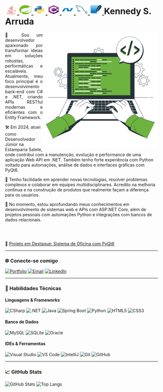 <h1 align="left">
  <a href="https://kennedy7sa.github.io/portifolioone/">
    <img alt="Java" height="30" width="40" src="https://raw.githubusercontent.com/devicons/devicon/master/icons/java/java-plain.svg"/>
    <img alt="SpringBoot" height="30" width="40" src="https://raw.githubusercontent.com/devicons/devicon/master/icons/spring/spring-original.svg"/>
    <img alt="Python" height="30" width="40" src="https://raw.githubusercontent.com/devicons/devicon/master/icons/python/python-original.svg"/>
    <img alt="C#" height="30" width="40" src="https://raw.githubusercontent.com/devicons/devicon/master/icons/csharp/csharp-original.svg"/>
    <img alt=".NET" height="30" width="40" src="https://raw.githubusercontent.com/devicons/devicon/master/icons/dot-net/dot-net-original.svg"/>
    <img alt="MySQL" height="30" width="40" src="https://raw.githubusercontent.com/devicons/devicon/master/icons/mysql/mysql-original.svg"/>
    <img alt="SQLite" height="30" width="40" src="https://raw.githubusercontent.com/devicons/devicon/master/icons/sqlite/sqlite-original.svg"/>
  </a>
  <span>Kennedy S. Arruda</span>
</h1>

<img align="right" alt="Developer vector by Freepik" height="380" src="https://raw.githubusercontent.com/KEENNEEDYY/KEENNEEDYY/main/hand-coding-animate-green.svg">

<p align="justify">
🎯 Sou um desenvolvedor apaixonado por transformar ideias em soluções robustas, performáticas e escaláveis. Atualmente, meu foco principal é o desenvolvimento back-end com C# e .NET, criando APIs RESTful modernas e eficientes com o Entity Framework.

🛠️ Em 2024, atuei como Desenvolvedor Júnior na Estamparia Salete, onde contribuí com a manutenção, evolução e performance de uma aplicação Web API em .NET. Também tenho forte experiência com Python voltado para automações, análise de dados e interfaces gráficas com PyQt6.

🚀 Tenho facilidade em aprender novas tecnologias, resolver problemas complexos e colaborar em equipes multidisciplinares. Acredito na melhoria contínua e na construção de produtos que realmente façam a diferença para os usuários.

📌 No momento, estou aprofundando meus conhecimentos em desenvolvimento de sistemas web e APIs com ASP.NET Core, além de projetos pessoais com automações Python e integrações com bancos de dados relacionais.

<br><br>

🔗 <a href="https://github.com/Kennedy7Sa/Projeto_Oficina_GUI_PyQt6">Projeto em Destaque: Sistema de Oficina com PyQt6</a>
</p>

---

### 🌐 Conecte-se comigo

[![Portfolio](https://img.shields.io/badge/-Portfólio-6DB33F?style=for-the-badge&logo=githubpages&logoColor=white)](https://kennedy7sa.github.io/portifolio2024/)
[![Email](https://img.shields.io/badge/-Email-000?style=for-the-badge&logo=gmail&logoColor=EC2025)](mailto:kennedy.arruda@aluno.unip.br)
[![LinkedIn](https://img.shields.io/badge/-LinkedIn-000?style=for-the-badge&logo=linkedin&logoColor=6DB33F)](https://www.linkedin.com/in/kennedy-arruda-devbackend/)

---

### 🧠 Habilidades Técnicas

#### Linguagens & Frameworks
![CSharp](https://img.shields.io/badge/C%23-000?style=for-the-badge&logo=csharp&logoColor=EC2025)
![.NET](https://img.shields.io/badge/.NET-000?style=for-the-badge&logo=dotnet&logoColor=6DB33F)
![Java](https://img.shields.io/badge/Java-000?style=for-the-badge&logo=openjdk&logoColor=EC2025)
![Spring Boot](https://img.shields.io/badge/SpringBoot-000?style=for-the-badge&logo=springboot&logoColor=6DB33F)
![Python](https://img.shields.io/badge/Python-000?style=for-the-badge&logo=python&logoColor=6DB33F)
![HTML5](https://img.shields.io/badge/HTML5-000?style=for-the-badge&logo=html5&logoColor=EC2025)
![CSS3](https://img.shields.io/badge/CSS3-000?style=for-the-badge&logo=css3&logoColor=6DB33F)

#### Banco de Dados
![MySQL](https://img.shields.io/badge/MySQL-000?style=for-the-badge&logo=mysql&logoColor=EC2025)
![SQLite](https://img.shields.io/badge/SQLite-000?style=for-the-badge&logo=sqlite&logoColor=6DB33F)
![Oracle](https://img.shields.io/badge/Oracle-000?style=for-the-badge&logo=oracle&logoColor=EC2025)

#### IDEs & Ferramentas
![Visual Studio](https://img.shields.io/badge/Visual%20Studio-000?style=for-the-badge&logo=visualstudio&logoColor=EC2025)
![VS Code](https://img.shields.io/badge/VS%20Code-000?style=for-the-badge&logo=visualstudiocode&logoColor=6DB33F)
![IntelliJ](https://img.shields.io/badge/IntelliJ-000?style=for-the-badge&logo=intellijidea&logoColor=EC2025)
![Git](https://img.shields.io/badge/Git-000?style=for-the-badge&logo=git&logoColor=EC2025)
![GitHub](https://img.shields.io/badge/GitHub-000?style=for-the-badge&logo=github&logoColor=6DB33F)

---

### 📈 GitHub Stats

![GitHub Stats](https://github-readme-stats.vercel.app/api?username=kennedy7sa&theme=transparent&bg_color=30,000,0009&border_color=6DB33F&show_icons=true&icon_color=EC2025&hide_title=true&text_color=0D8AC7)
![Top Langs](https://github-readme-stats.vercel.app/api/top-langs/?username=kennedy7sa&layout=compact&bg_color=30,000,0009&border_color=6DB33F&hide_title=true&text_color=0D8AC7)
